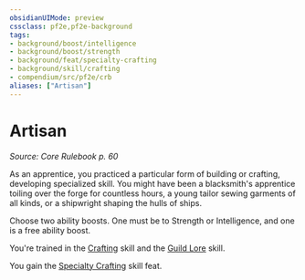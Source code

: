 ```yaml
---
obsidianUIMode: preview
cssclass: pf2e,pf2e-background
tags:
- background/boost/intelligence
- background/boost/strength
- background/feat/specialty-crafting
- background/skill/crafting
- compendium/src/pf2e/crb
aliases: ["Artisan"]
---
```

# Artisan
*Source: Core Rulebook p. 60*  

As an apprentice, you practiced a particular form of building or crafting, developing specialized skill. You might have been a blacksmith's apprentice toiling over the forge for countless hours, a young tailor sewing garments of all kinds, or a shipwright shaping the hulls of ships.

Choose two ability boosts. One must be to Strength or Intelligence, and one is a free ability boost.

You're trained in the [Crafting](/compendium/skills.md#Crafting) skill and the [Guild Lore](/compendium/skills.md#Lore) skill.

You gain the [Specialty Crafting](/compendium/feats/specialty-crafting.md) skill feat.